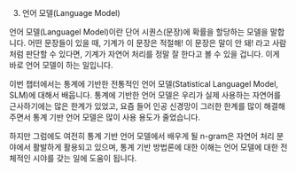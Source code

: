 03. 언어 모델(Language Model)

언어 모델(Languagel Model)이란 단어 시퀀스(문장)에 확률을 할당하는 모델을 말합니다. 어떤 문장들이 있을 때, 기계가 이 문장은 적절해! 이 문장은 말이 안 돼! 라고 사람처럼 판단할 수 있다면, 기계가 자연어 처리를 정말 잘 한다고 볼 수 있을 겁니다. 이게 바로 언어 모델이 하는 일입니다.

이번 챕터에서는 통계에 기반한 전통적인 언어 모델(Statistical Languagel Model, SLM)에 대해서 배웁니다. 통계에 기반한 언어 모델은 우리가 실제 사용하는 자연어를 근사하기에는 많은 한계가 있었고, 요즘 들어 인공 신경망이 그러한 한계를 많이 해결해주면서 통계 기반 언어 모델은 많이 사용 용도가 줄었습니다.

하지만 그럼에도 여전히 통계 기반 언어 모델에서 배우게 될 n-gram은 자연어 처리 분야에서 활발하게 활용되고 있으며, 통계 기반 방법론에 대한 이해는 언어 모델에 대한 전체적인 시야를 갖는 일에 도움이 됩니다.
